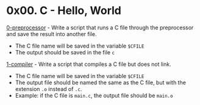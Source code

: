 # 0x00. C - Hello, World

[0-preprocessor](./0-preprocessor) - Write a script that runs a C file through the preprocessor and save the result into another file.

- The C file name will be saved in the variable `$CFILE`
- The output should be saved in the file `c`

[1-compiler](./1-compiler) - Write a script that compiles a C file but does not link.

- The C file name will be saved in the variable `$CFILE`
- The output file should be named the same as the C file, but with the extension `.o` instead of `.c`.
- Example: if the C file is `main.c`, the output file should be `main.o`


